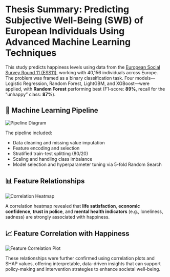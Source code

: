 
# Thesis Summary: Predicting Subjective Well-Being (SWB) of European Individuals Using Advanced Machine Learning Techniques

This study predicts happiness levels using data from the [European Social Survey Round 11 (ESS11)](https://www.europeansocialsurvey.org/data/round-index.html), working with 40,156 individuals across Europe. The problem was framed as a binary classification task. Four models—Logistic Regression, Random Forest, LightGBM, and XGBoost—were applied, with **Random Forest** performing best (F1-score: **89%**, recall for the “unhappy” class: **87%**).

## 🔄 Machine Learning Pipeline

![Pipeline Diagram](Eli_Colored_2.png)

The pipeline included:
- Data cleaning and missing value imputation
- Feature encoding and selection
- Stratified train-test splitting (80/20)
- Scaling and handling class imbalance
- Model selection and hyperparameter tuning via 5-fold Random Search

## 📊 Feature Relationships

![Correlation Heatmap](Fig3.png)

A correlation heatmap revealed that **life satisfaction**, **economic confidence**, **trust in police**, and **mental health indicators** (e.g., loneliness, sadness) are strongly associated with happiness.

## 📈 Feature Correlation with Happiness

![Feature Correlation Plot](Fig44.png)

These relationships were further confirmed using correlation plots and SHAP values, offering interpretable, data-driven insights that can support policy-making and intervention strategies to enhance societal well-being.
